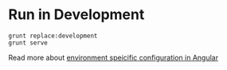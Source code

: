  # Run in Development

```
grunt replace:development
grunt serve
```
Read more about [environment speicific configuration in Angular](http://newtriks.com/2013/11/29/environment-specific-configuration-in-angularjs-using-grunt)
